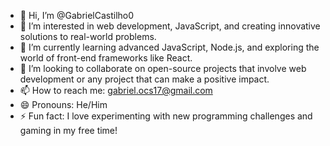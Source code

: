 - 👋 Hi, I’m @GabrielCastilho0
- 👀 I’m interested in web development, JavaScript, and creating innovative solutions to real-world problems.
- 🌱 I’m currently learning advanced JavaScript, Node.js, and exploring the world of front-end frameworks like React.
- 💞️ I’m looking to collaborate on open-source projects that involve web development or any project that can make a positive impact.
- 📫 How to reach me: gabriel.ocs17@gmail.com
- 😄 Pronouns: He/Him
- ⚡ Fun fact: I love experimenting with new programming challenges and gaming in my free time!
